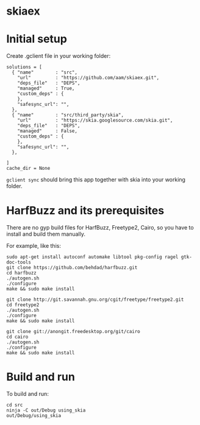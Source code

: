 # skiaex
Initial setup
===

Create .gclient file in your working folder:

```
solutions = [
  { "name"        : "src",
    "url"         : "https://github.com/aam/skiaex.git",
    "deps_file"   : "DEPS",
    "managed"     : True,
    "custom_deps" : {
    },
    "safesync_url": "",
  },
  { "name"        : "src/third_party/skia",
    "url"         : "https://skia.googlesource.com/skia.git",
    "deps_file"   : "DEPS",
    "managed"     : False,
    "custom_deps" : {
    },
    "safesync_url": "",
  },

]
cache_dir = None
```

```gclient sync``` should bring this app together with skia into your working folder.

HarfBuzz and its prerequisites
===

There are no gyp build files for HarfBuzz, Freetype2, Cairo, so you have to install and build them manually.

For example, like this:

```
sudo apt-get install autoconf automake libtool pkg-config ragel gtk-doc-tools
git clone https://github.com/behdad/harfbuzz.git
cd harfbuzz
./autogen.sh
./configure
make && sudo make install
```

```
git clone http://git.savannah.gnu.org/cgit/freetype/freetype2.git
cd freetype2
./autogen.sh
./configure
make && sudo make install
```

```
git clone git://anongit.freedesktop.org/git/cairo
cd cairo
./autogen.sh
./configure
make && sudo make install
```

Build and run
===

To build and run:
```
cd src
ninja -C out/Debug using_skia
out/Debug/using_skia
````
